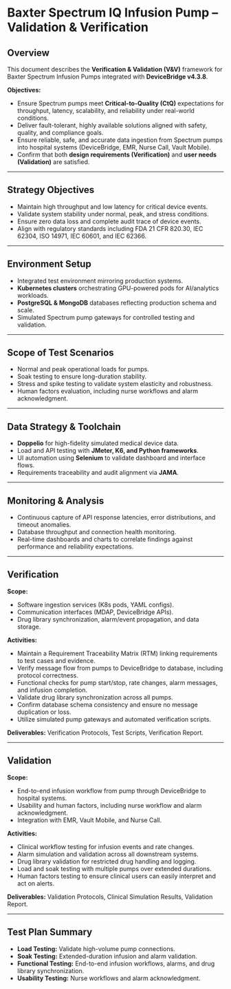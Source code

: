 # Baxter Spectrum IQ Infusion Pump – Validation & Verification

## Overview

This document describes the **Verification & Validation (V&V)** framework for Baxter Spectrum Infusion Pumps integrated with **DeviceBridge v4.3.8**. 

**Objectives:**
- Ensure Spectrum pumps meet **Critical-to-Quality (CtQ)** expectations for throughput, latency, scalability, and reliability under real-world conditions. 
- Deliver fault-tolerant, highly available solutions aligned with safety, quality, and compliance goals. 
- Ensure reliable, safe, and accurate data ingestion from Spectrum pumps into hospital systems (DeviceBridge, EMR, Nurse Call, Vault Mobile). 
- Confirm that both **design requirements (Verification)** and **user needs (Validation)** are satisfied.

---

## Strategy Objectives

- Maintain high throughput and low latency for critical device events. 
- Validate system stability under normal, peak, and stress conditions. 
- Ensure zero data loss and complete audit trace of device events. 
- Align with regulatory standards including FDA 21 CFR 820.30, IEC 62304, ISO 14971, IEC 60601, and IEC 62366. 

---

## Environment Setup

- Integrated test environment mirroring production systems. 
- **Kubernetes clusters** orchestrating GPU-powered pods for AI/analytics workloads. 
- **PostgreSQL & MongoDB** databases reflecting production schema and scale. 
- Simulated Spectrum pump gateways for controlled testing and validation.

---

## Scope of Test Scenarios

- Normal and peak operational loads for pumps. 
- Soak testing to ensure long-duration stability. 
- Stress and spike testing to validate system elasticity and robustness. 
- Human factors evaluation, including nurse workflows and alarm acknowledgment.

---

## Data Strategy & Toolchain

- **Doppelio** for high-fidelity simulated medical device data. 
- Load and API testing with **JMeter, K6, and Python frameworks**. 
- UI automation using **Selenium** to validate dashboard and interface flows. 
- Requirements traceability and audit alignment via **JAMA**.

---

## Monitoring & Analysis

- Continuous capture of API response latencies, error distributions, and timeout anomalies. 
- Database throughput and connection health monitoring. 
- Real-time dashboards and charts to correlate findings against performance and reliability expectations.

---

## Verification 

**Scope:** 
- Software ingestion services (K8s pods, YAML configs). 
- Communication interfaces (MDAP, DeviceBridge APIs). 
- Drug library synchronization, alarm/event propagation, and data storage.

**Activities:** 
- Maintain a Requirement Traceability Matrix (RTM) linking requirements to test cases and evidence. 
- Verify message flow from pumps to DeviceBridge to database, including protocol correctness. 
- Functional checks for pump start/stop, rate changes, alarm messages, and infusion completion. 
- Validate drug library synchronization across all pumps. 
- Confirm database schema consistency and ensure no message duplication or loss. 
- Utilize simulated pump gateways and automated verification scripts.

**Deliverables:** Verification Protocols, Test Scripts, Verification Report.

---

## Validation 

**Scope:** 
- End-to-end infusion workflow from pump through DeviceBridge to hospital systems. 
- Usability and human factors, including nurse workflow and alarm acknowledgment. 
- Integration with EMR, Vault Mobile, and Nurse Call.

**Activities:** 
- Clinical workflow testing for infusion events and rate changes. 
- Alarm simulation and validation across all downstream systems. 
- Drug library validation for restricted drug handling and logging. 
- Load and soak testing with multiple pumps over extended durations. 
- Human factors testing to ensure clinical users can easily interpret and act on alerts.

**Deliverables:** Validation Protocols, Clinical Simulation Results, Validation Report.

---

## Test Plan Summary

- **Load Testing:** Validate high-volume pump connections. 
- **Soak Testing:** Extended-duration infusion and alarm validation. 
- **Functional Testing:** End-to-end infusion workflows, alarms, and drug library synchronization. 
- **Usability Testing:** Nurse workflows and alarm acknowledgment.

